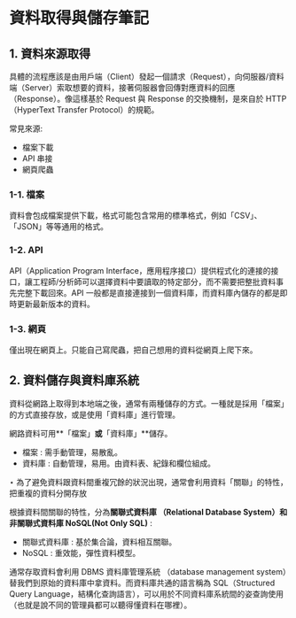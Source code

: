 # 資料取得與儲存筆記



## 1. 資料來源取得

具體的流程應該是由用戶端（Client）發起一個請求（Request），向伺服器/資料端（Server）索取想要的資料，接著伺服器會回傳對應資料的回應（Response）。像這樣基於 Request 與 Response 的交換機制，是來自於 HTTP（HyperText Transfer Protocol）的規範。

常見來源:

- 檔案下載
- API 串接
- 網頁爬蟲

### 1-1. 檔案

資料會包成檔案提供下載，格式可能包含常用的標準格式，例如「CSV」、「JSON」等等通用的格式。

### 1-2. API

API（Application Program Interface，應用程序接口）提供程式化的連接的接口，讓工程師/分析師可以選擇資料中要讀取的特定部分，而不需要把整批資料事先完整下載回來。API 一般都是直接連接到一個資料庫，而資料庫內儲存的都是即時更新最新版本的資料。

### 1-3. 網頁

僅出現在網頁上。只能自己寫爬蟲，把自己想用的資料從網頁上爬下來。



## 2. 資料儲存與資料庫系統

資料從網路上取得到本地端之後，通常有兩種儲存的方式。一種就是採用「檔案」的方式直接存放，或是使用「資料庫」進行管理。

網路資料可用**「檔案」**或**「資料庫」**儲存。

- 檔案 : 需手動管理，易散亂。
- 資料庫 : 自動管理，易用。由資料表、紀錄和欄位組成。

$\star$ 為了避免資料跟資料間重複冗餘的狀況出現，通常會利用資料「關聯」的特性，把重複的資料分開存放



根據資料間關聯的特性，分為**關聯式資料庫 （Relational Database System）**和**非關聯式資料庫 NoSQL(Not Only SQL)** :

- 關聯式資料庫 : 基於集合論，資料相互關聯。
- NoSQL : 重效能，彈性資料模型。



通常存取資料會利用 DBMS 資料庫管理系統 （database management system）替我們到原始的資料庫中拿資料。而資料庫共通的語言稱為 SQL（Structured Query Language，結構化查詢語言），可以用於不同資料庫系統間的姿查詢使用（也就是說不同的管理員都可以聽得懂資料在哪裡）。